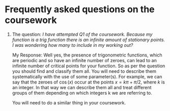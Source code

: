 # Frequently asked questions on the coursework


1. The question: *I have attempted Q1 of the coursework. Because my function is a trig function there is an infinite amount of stationary points. I was wondering how many to include in my working out?*
    
    My Response: Well yes, the presence of trigonometric functions, which are periodic and so have an infinite number of zeroes, can lead to an infinite number of critical points for your function. So as per the question you should find and classify them all. You will need to describe them systematically with the use of some parameter(s). For example, we can say that the zeroes of $\cos(x)$ occur at the points $x = k \pi + \pi/2$, where $k$ is an integer. In that way we can describe them all and treat different groups of them depending on which integers k we are referring to. 

    You will need to do a similar thing in your coursework.
